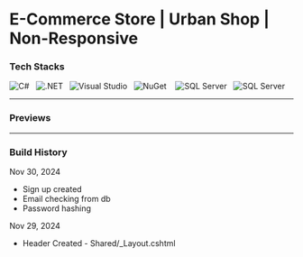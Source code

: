 # E-Commerce Store | Urban Shop | Non-Responsive
### Tech Stacks
![C#](https://img.shields.io/badge/Language-C%23-%23239120?style=flat&logo=csharp) &nbsp;
![.NET](https://img.shields.io/badge/.NET-8.0-blueviolet?style=flat&logo=dotnet) &nbsp;
![Visual Studio](https://img.shields.io/badge/IDE-Visual%20Studio-5C2D91?style=flat&logo=visualstudio&logoColor=white) &nbsp;
![NuGet](https://img.shields.io/badge/NuGet-PackageManager-004880?style=flat&logo=nuget&logoColor=white) &nbsp;&nbsp;
![SQL Server](https://img.shields.io/badge/SQL%20Server-2022-CC2927?style=flat&logo=microsoft-sql-server&logoColor=white) &nbsp;
![SQL Server](https://img.shields.io/badge/RazorPages-512BD4?style=flat&logo=dotnet&logoColor=white)

<hr>

### Previews

<hr>

### Build History

Nov 30, 2024
- Sign up created
- Email checking from db
- Password hashing

Nov 29, 2024
* Header Created - Shared/_Layout.cshtml
